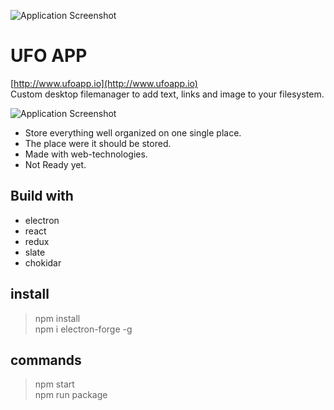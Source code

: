 ![Application Screenshot](http://www.ufoapp.io/images-responsive/icon-100.png)

# UFO APP
[http://www.ufoapp.io](http://www.ufoapp.io)   
Custom desktop filemanager to add text, links and image to your filesystem.

![Application Screenshot](http://www.ufoapp.io/images-responsive/ufo-intro-2000.png)

* Store everything well organized on one single place.
* The place were it should be stored.
* Made with web-technologies.
* Not Ready yet.

## Build with
+ electron
+ react
+ redux
+ slate
+ chokidar

## install
> npm install   
> npm i electron-forge -g

## commands
> npm start   
> npm run package
